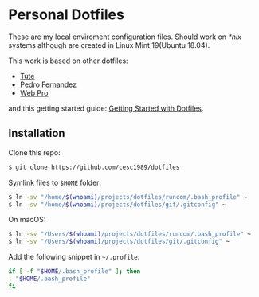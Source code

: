 # Personal Dotfiles

These are my local enviroment configuration files. Should work on _*nix_ systems although are created in Linux Mint 19(Ubuntu 18.04).

This work is based on other dotfiles:

- [Tute](https://github.com/tute/dotfiles)
- [Pedro Fernandez](https://github.com/pedrofernandezm/dotfiles)
- [Web Pro](https://github.com/webpro/dotfiles)

and this getting started guide: [Getting Started with Dotfiles](https://medium.com/@webprolific/getting-started-with-dotfiles-43c3602fd789).

## Installation

Clone this repo:

```bash
$ git clone https://github.com/cesc1989/dotfiles
```

Symlink files to `$HOME` folder:

```bash
$ ln -sv "/home/$(whoami)/projects/dotfiles/runcom/.bash_profile" ~
$ ln -sv "/home/$(whoami)/projects/dotfiles/git/.gitconfig" ~
```

On macOS:

```bash
$ ln -sv "/Users/$(whoami)/projects/dotfiles/runcom/.bash_profile" ~
$ ln -sv "/Users/$(whoami)/projects/dotfiles/git/.gitconfig" ~
```

Add the following snippet in `~/.profile`:

```bash
if [ -f "$HOME/.bash_profile" ]; then
. "$HOME/.bash_profile"
fi
```

